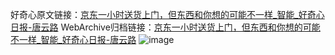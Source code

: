 好奇心原文链接：[京东一小时送货上门，但东西和你想的可能不一样_智能_好奇心日报-唐云路](https://www.qdaily.com/articles/7493.html)
WebArchive归档链接：[京东一小时送货上门，但东西和你想的可能不一样_智能_好奇心日报-唐云路](http://web.archive.org/web/20171017162157/http://www.qdaily.com:80/articles/7493.html)
![image](http://ww3.sinaimg.cn/large/007d5XDply1g3wjjl5s2oj30u037ib29)